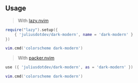## Usage

> With [lazy.nvim](https://github.com/folke/lazy.nvim)
```lua
require("lazy").setup({
    { 'juliusdotdev/dark-modern', name = 'dark-modern' }
})

vim.cmd('colorscheme dark-modern')
```

> With [packer.nvim](https://github.com/wbthomason/packer.nvim)
```lua
use ({ 'juliusdotdev/dark-modern', as = 'dark-modern' })

vim.cmd('colorscheme dark-modern')
```
